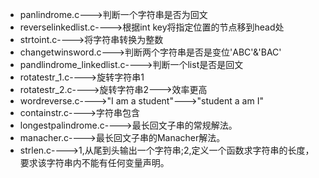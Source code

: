 - panlindrome.c--->判断一个字符串是否为回文
- reverselinkedlist.c---->根据int key将指定位置的节点移到head处
- strtoint.c---->将字符串转换为整数
- changetwinsword.c--->判断两个字符串是否是变位'ABC'&'BAC'
- pandlindrome_linkedlist.c---->判断一个list是否是回文
- rotatestr_1.c---->旋转字符串1
- rotatestr_2.c---->旋转字符串2--->效率更高
- wordreverse.c---->"I am a student"--->"student a am I"
- containstr.c---->字符串包含
- longestpalindrome.c---->最长回文子串的常规解法。
- manacher.c---->最长回文子串的Manacher解法。
- strlen.c---->1,从尾到头输出一个字符串;2,定义一个函数求字符串的长度，要求该字符串内不能有任何变量声明。


